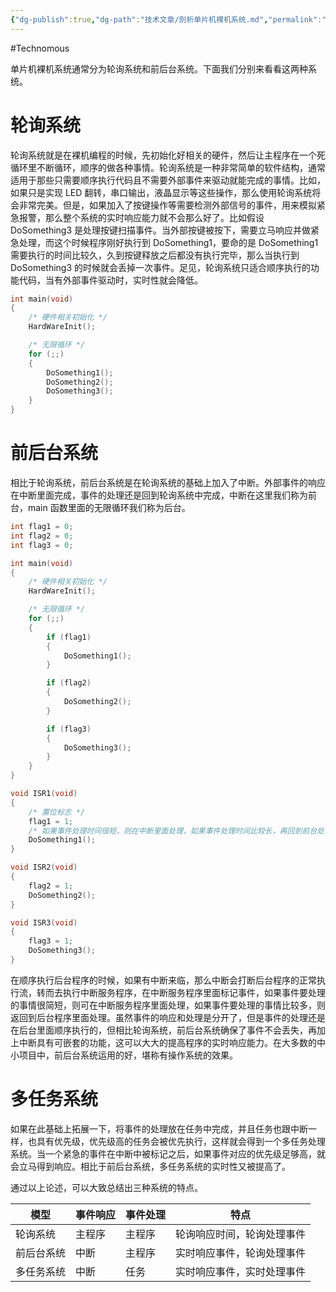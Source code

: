 ```yaml
---
{"dg-publish":true,"dg-path":"技术文章/剖析单片机裸机系统.md","permalink":"/技术文章/剖析单片机裸机系统/","created":"2024-04-02T13:45:21.618+08:00","updated":"2024-05-11T10:59:33.999+08:00"}
---
```


#Technomous 

单片机裸机系统通常分为轮询系统和前后台系统。下面我们分别来看看这两种系统。

# 轮询系统

轮询系统就是在裸机编程的时候，先初始化好相关的硬件，然后让主程序在一个死循环里不断循环，顺序的做各种事情。轮询系统是一种非常简单的软件结构，通常适用于那些只需要顺序执行代码且不需要外部事件来驱动就能完成的事情。比如，如果只是实现 LED 翻转，串口输出，液晶显示等这些操作，那么使用轮询系统将会非常完美。但是，如果加入了按键操作等需要检测外部信号的事件，用来模拟紧急报警，那么整个系统的实时响应能力就不会那么好了。比如假设 DoSomething3 是处理按键扫描事件。当外部按键被按下，需要立马响应并做紧急处理，而这个时候程序刚好执行到 DoSomething1，要命的是 DoSomething1 需要执行的时间比较久，久到按键释放之后都没有执行完毕，那么当执行到 DoSomething3 的时候就会丢掉一次事件。足见，轮询系统只适合顺序执行的功能代码，当有外部事件驱动时，实时性就会降低。

``` c
int main(void)
{
    /* 硬件相关初始化 */
    HardWareInit();

    /* 无限循环 */
    for (;;)
    {
        DoSomething1();
        DoSomething2();
        DoSomething3();
    }
}
```

# 前后台系统

相比于轮询系统，前后台系统是在轮询系统的基础上加入了中断。外部事件的响应在中断里面完成，事件的处理还是回到轮询系统中完成，中断在这里我们称为前台，main 函数里面的无限循环我们称为后台。

``` c
int flag1 = 0;
int flag2 = 0;
int flag3 = 0;

int main(void)
{
    /* 硬件相关初始化 */
    HardWareInit();

    /* 无限循环 */
    for (;;)
    {
        if (flag1)
        {
            DoSomething1();
        }

        if (flag2)
        {
            DoSomething2();
        }

        if (flag3)
        {
            DoSomething3();
        }
    }
}

void ISR1(void)
{
    /* 置位标志 */
    flag1 = 1;
    /* 如果事件处理时间很短，则在中断里面处理，如果事件处理时间比较长，再回到前台处理 */
    DoSomething1();
}

void ISR2(void)
{
    flag2 = 1;
    DoSomething2();
}

void ISR3(void)
{
    flag3 = 1;
    DoSomething3();
}
```

在顺序执行后台程序的时候，如果有中断来临，那么中断会打断后台程序的正常执行流，转而去执行中断服务程序，在中断服务程序里面标记事件，如果事件要处理的事情很简短，则可在中断服务程序里面处理，如果事件要处理的事情比较多，则返回到后台程序里面处理。虽然事件的响应和处理是分开了，但是事件的处理还是在后台里面顺序执行的，但相比轮询系统，前后台系统确保了事件不会丢失，再加上中断具有可嵌套的功能，这可以大大的提高程序的实时响应能力。在大多数的中小项目中，前后台系统运用的好，堪称有操作系统的效果。

# 多任务系统

如果在此基础上拓展一下，将事件的处理放在任务中完成，并且任务也跟中断一样，也具有优先级，优先级高的任务会被优先执行，这样就会得到一个多任务处理系统。当一个紧急的事件在中断中被标记之后，如果事件对应的优先级足够高，就会立马得到响应。相比于前后台系统，多任务系统的实时性又被提高了。

通过以上论述，可以大致总结出三种系统的特点。

| 模型    | 事件响应 | 事件处理 | 特点            |
| ----- | ---- | ---- | ------------- |
| 轮询系统  | 主程序  | 主程序  | 轮询响应时间，轮询处理事件 |
| 前后台系统 | 中断   | 主程序  | 实时响应事件，轮询处理事件 |
| 多任务系统 | 中断   | 任务   | 实时响应事件，实时处理事件 |

